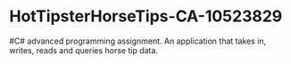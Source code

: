 # HotTipsterHorseTips-CA-10523829
#C# advanced programming assignment. An application that takes in, writes, reads and queries horse tip data.

